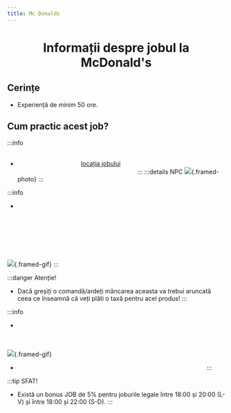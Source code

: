 ```yaml
---
title: Mc Donalds
---
```


# <span class="title-font"><center>Informații despre jobul la McDonald's</center></span>

## <span class="header-font">Cerințe</span>

- Experiență de minim 50 ore.

## <span class="header-font">Cum practic acest job?</span>

:::info
<span style="color:white">Acest job constă în prepararea comenzilor primite dar și în a menține restaurantul curat strângând de pe mese cât și de pe jos.</span>

- <span style="color:white">Începi prin a merge la [locația jobului](locatii) și a interacționa cu NPC-ul din biroul restaurantului pentru a începe tura.</span>
:::
:::details NPC
![](https://i.imgur.com/Ic4Ppnn.png){.framed-photo}
:::

:::info
- <span style="color:white">Odată ce ați început tura, mergeți la mesele de lucru pentru a începe să primiți comenzi, după ce le primiți începeți să le efectuați și să le predați. Comenzile vor fi primite într-un mod aleatoriu, unele vor fi mai ușoare iar altele mai grele, iar acestea se repetă până când vă decideți să ieșiți din tură. Mai jos aveți un exemplu cu interfața jobului, cum se desfășoară o comandă, iar in colțul din dreapta sus dacă apăsați pe icon-ul cu o carte veți putea vizualiza toate rețetele pentru fiecare aliment:</span>

![](https://i.imgur.com/DyzcHHx.gif){.framed-gif}
:::

:::danger Atenție!
- Dacă greșiți o comandă/ardeți mâncarea aceasta va trebui aruncată ceea ce înseamnă că veți plăti o taxă pentru acel produs!
:::

:::info
- <span style="color:white">După ce ați preparat mai multe comenzi puteți ieși de la masa de lucru și să începeți să faceți ordine în restaurant adică să stergeți mesele și pe jos.</span>

![](https://i.imgur.com/o6StZZQ.gif){.framed-gif}

- <span style="color:white">Plata va fi făcută după fiecare comandă finalizată / zonă curățată.</span>
:::

:::tip SFAT!
- Există un bonus JOB de 5% pentru joburile legale între 18:00 și 20:00 (L-V) și între 18:00 și 22:00 (S-D).
:::